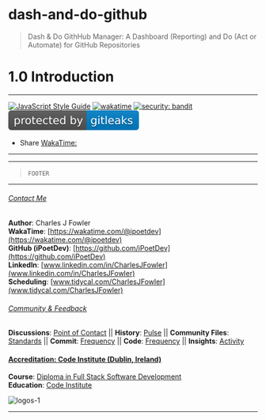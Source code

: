 # dash-and-do-github

> Dash &amp; Do GithHub Manager: A Dashboard (Reporting) and Do (Act or Automate) for GitHub Repositories

# 1.0 Introduction

---
   
[![JavaScript Style Guide](https://img.shields.io/badge/code_style-standard-brightgreen.svg)](https://standardjs.com)
[![wakatime](https://wakatime.com/badge/user/2027c27d-0bab-4d7c-bfed-5d0b21285657/project/62c65141-830a-41c9-af92-98a9302fa984.svg)](https://wakatime.com/badge/user/2027c27d-0bab-4d7c-bfed-5d0b21285657/project/62c65141-830a-41c9-af92-98a9302fa984)
[![security: bandit](https://img.shields.io/badge/security-bandit-yellow.svg)](https://github.com/PyCQA/bandit)
[![GitLeak protection ](/res/badges/gitleaks-badge.svg)](https://github.com/gitleaks/gitleaks)

-   Share [WakaTime:](https://wakatime.com/@ipoetdev/projects/forvkqvyji)

---

---

> `FOOTER`

---

###### <ins>Contact Me</ins>

**Author**: Charles J Fowler <br>
**WakaTime**: [https://wakatime.com/@ipoetdev](https://wakatime.com/@ipoetdev) <br>
**GitHub (iPoetDev)**: [https://github.com/iPoetDev](https://github.com/iPoetDev) <br>
**LinkedIn**: [www.linkedin.com/in/CharlesJFowler](www.linkedin.com/in/CharlesJFowler) <br>
**Scheduling**: [www.tidycal.com/CharlesJFowler](www.tidycal.com/CharlesJFowler) <br>

###### <ins>Community & Feedback</ins>

**Discussions**: [Point of Contact](https://github.com/iPoetDev/dash-and-do-github/discussions) ||
**History**: [Pulse](https://github.com/iPoetDev/dash-and-do-github/pulse) ||
**Community Files**: [Standards](https://github.com/iPoetDev/dash-and-do-github/community) ||
**Commit**: [Frequency](https://github.com/iPoetDev/dash-and-do-github/graphs/commit-activity) ||
**Code**: [Frequency](https://github.com/iPoetDev/dash-and-do-github/graphs/code-frequency) ||
**Insights**: [Activity](https://github.com/iPoetDev/dash-and-do-github/graphs/community)

#### <ins>Accreditation: Code Institute (Dublin, Ireland)</ins>

**Course**: [Diploma in Full Stack Software Development](https://codeinstitute.net/ie/full-stack-software-development-diploma/) <br>
**Education**: [Code Institute](https://codeinstitute.net/ie/) <br>

![logos-1](https://github.com/iPoetDev/dash-and-do-github/assets/51715025/074a0993-d78c-400e-be51-596aa31578a1)

---
